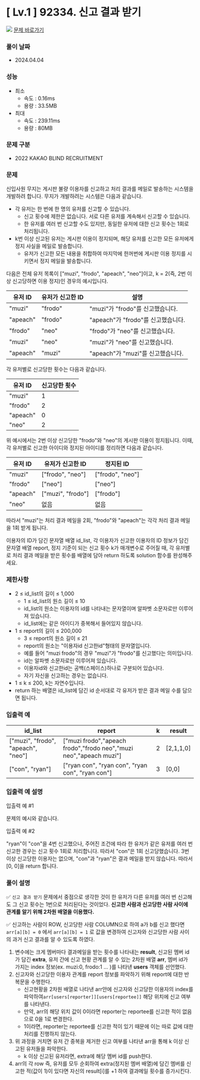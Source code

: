 # [ Lv.1 ] 92334. 신고 결과 받기

<img src="https://img.shields.io/badge/JavaScript-orange?style=flat&logo=javascript&logoColor=auto"/> [문제 바로가기](https://school.programmers.co.kr/learn/courses/30/lessons/92334)

### 풀이 날짜

- 2024.04.04

### 성능

- 최소
  - 속도 : 0.16ms
  - 용량 : 33.5MB
- 최대
  - 속도 : 239.11ms
  - 용량 : 80MB

### 문제 구분

- 2022 KAKAO BLIND RECRUITMENT

### 문제

신입사원 무지는 게시판 불량 이용자를 신고하고 처리 결과를 메일로 발송하는 시스템을 개발하려 합니다. 무지가 개발하려는 시스템은 다음과 같습니다.

- 각 유저는 한 번에 한 명의 유저를 신고할 수 있습니다.
  - 신고 횟수에 제한은 없습니다. 서로 다른 유저를 계속해서 신고할 수 있습니다.
  - 한 유저를 여러 번 신고할 수도 있지만, 동일한 유저에 대한 신고 횟수는 1회로 처리됩니다.
- k번 이상 신고된 유저는 게시판 이용이 정지되며, 해당 유저를 신고한 모든 유저에게 정지 사실을 메일로 발송합니다.
  - 유저가 신고한 모든 내용을 취합하여 마지막에 한꺼번에 게시판 이용 정지를 시키면서 정지 메일을 발송합니다.

다음은 전체 유저 목록이 ["muzi", "frodo", "apeach", "neo"]이고, k = 2(즉, 2번 이상 신고당하면 이용 정지)인 경우의 예시입니다.

| 유저 ID  | 유저가 신고한 ID | 설명                               |
| -------- | ---------------- | ---------------------------------- |
| "muzi"   | "frodo"          | "muzi"가 "frodo"를 신고했습니다.   |
| "apeach" | "frodo"          | "apeach"가 "frodo"를 신고했습니다. |
| "frodo"  | "neo"            | "frodo"가 "neo"를 신고했습니다.    |
| "muzi"   | "neo"            | "muzi"가 "neo"를 신고했습니다.     |
| "apeach" | "muzi"           | "apeach"가 "muzi"를 신고했습니다.  |

각 유저별로 신고당한 횟수는 다음과 같습니다.

| 유저 ID  | 신고당한 횟수 |
| -------- | ------------- |
| "muzi"   | 1             |
| "frodo"  | 2             |
| "apeach" | 0             |
| "neo"    | 2             |

위 예시에서는 2번 이상 신고당한 "frodo"와 "neo"의 게시판 이용이 정지됩니다. 이때, 각 유저별로 신고한 아이디와 정지된 아이디를 정리하면 다음과 같습니다.

| 유저 ID  | 유저가 신고한 ID  | 정지된 ID        |
| -------- | ----------------- | ---------------- |
| "muzi"   | ["frodo", "neo"]  | ["frodo", "neo"] |
| "frodo"  | ["neo"]           | ["neo"]          |
| "apeach" | ["muzi", "frodo"] | ["frodo"]        |
| "neo"    | 없음              | 없음             |

따라서 "muzi"는 처리 결과 메일을 2회, "frodo"와 "apeach"는 각각 처리 결과 메일을 1회 받게 됩니다.

이용자의 ID가 담긴 문자열 배열 id_list, 각 이용자가 신고한 이용자의 ID 정보가 담긴 문자열 배열 report, 정지 기준이 되는 신고 횟수 k가 매개변수로 주어질 때, 각 유저별로 처리 결과 메일을 받은 횟수를 배열에 담아 return 하도록 solution 함수를 완성해주세요.

### 제한사항

- 2 ≤ id_list의 길이 ≤ 1,000
  - 1 ≤ id_list의 원소 길이 ≤ 10
  - id_list의 원소는 이용자의 id를 나타내는 문자열이며 알파벳 소문자로만 이루어져 있습니다.
  - id_list에는 같은 아이디가 중복해서 들어있지 않습니다.
- 1 ≤ report의 길이 ≤ 200,000
  - 3 ≤ report의 원소 길이 ≤ 21
  - report의 원소는 "이용자id 신고한id"형태의 문자열입니다.
  - 예를 들어 "muzi frodo"의 경우 "muzi"가 "frodo"를 신고했다는 의미입니다.
  - id는 알파벳 소문자로만 이루어져 있습니다.
  - 이용자id와 신고한id는 공백(스페이스)하나로 구분되어 있습니다.
  - 자기 자신을 신고하는 경우는 없습니다.
- 1 ≤ k ≤ 200, k는 자연수입니다.
- return 하는 배열은 id_list에 담긴 id 순서대로 각 유저가 받은 결과 메일 수를 담으면 됩니다.

### 입출력 예

| id_list                            | report                                                             | k   | result    |
| ---------------------------------- | ------------------------------------------------------------------ | --- | --------- |
| ["muzi", "frodo", "apeach", "neo"] | ["muzi frodo","apeach frodo","frodo neo","muzi neo","apeach muzi"] | 2   | [2,1,1,0] |
| ["con", "ryan"]                    | ["ryan con", "ryan con", "ryan con", "ryan con"]                   | 3   | [0,0]     |

### 입출력 예 설명

입출력 예 #1

문제의 예시와 같습니다.

입출력 예 #2

"ryan"이 "con"을 4번 신고했으나, 주어진 조건에 따라 한 유저가 같은 유저를 여러 번 신고한 경우는 신고 횟수 1회로 처리합니다. 따라서 "con"은 1회 신고당했습니다. 3번 이상 신고당한 이용자는 없으며, "con"과 "ryan"은 결과 메일을 받지 않습니다. 따라서 [0, 0]을 return 합니다.

### 풀이 설명

✅ `신고 결과 받기` 문제에서 중점으로 생각한 것이 한 유저가 다른 유저를 여러 번 신고해도 그 신고 횟수는 1번으로 처리된다는 것이었다. **신고한 사람과 신고당한 사람 사이에 관계를 알기 위해 2차원 배열을 이용했다.**

✅ 신고하는 사람이 ROW, 신고당한 사람 COLUMN으로 하여 a가 b를 신고 했다면 `arr[a][b] = 0` 에서 `arr[a][b] = 1` 로 값을 변경하여 신고자와 신고당한 사람 사이의 과거 신고 결과를 알 수 있도록 하였다.

1. 변수에는 크게 멤버마다 결과메일을 받는 횟수를 나타내는 **result**, 신고된 멤버 id가 담긴 **extra**, 유저 간에 신고 현황 관계를 알 수 있는 2차원 배열 **arr**, 멤버 id가 가지는 index 정보(ex. muzi:0, frodo:1 ... )를 나타낸 **users** 객체를 선언했다.
2. 신고자와 신고당한 이용자 관계를 report 정보를 파악하기 위해 report에 대한 반복문을 수행한다.
   - 신고현황을 2차원 배열로 나타낸 arr안에 신고자와 신고당한 이용자의 index를 파악하여`arr[users[reporter]][users[reportee]]` 해당 위치에 신고 여부를 나타낸다.
   - 만약, arr의 해당 위치 값이 0이라면 reporter는 reportee를 신고한 적이 없음으로 0을 1로 변경한다.
   - 1이라면, reporter는 reportee를 신고한 적이 있기 때문에 이는 따로 값에 대한 처리를 진행하지 않는다.
3. 위 과정을 거치면 유저 간 중복을 제거한 신고 여부를 나타낸 arr을 통해 k 이상 신고된 유저들을 파악한다.
   - k 이상 신고된 유저라면, extra에 해당 멤버 id를 push한다.
4. arr의 각 row 즉, 유저를 모두 순회하여 extra(정지된 멤버 배열)에 담긴 멤버를 신고한 적(값이 1)이 있다면 자신의 result[i]를 +1 하여 결과메일 횟수를 증가시킨다.
